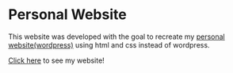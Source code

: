 # Personal Website

<p>This website was developed with the goal to recreate my <a href="https://marcosvgalupo.github.io/personal-website-wordpress/">personal website(wordpress)</a> using html and css instead of wordpress.</p>
<a href ="https://marcosvgalupo.github.io/personal-website/">Click here</a> to see my website!
